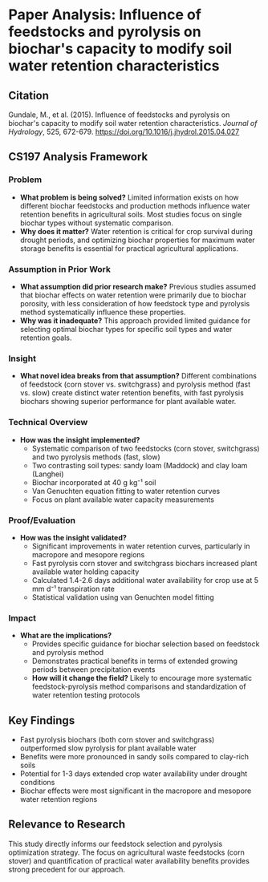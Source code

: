 # Paper Analysis: Influence of feedstocks and pyrolysis on biochar's capacity to modify soil water retention characteristics

## Citation
Gundale, M., et al. (2015). Influence of feedstocks and pyrolysis on biochar's capacity to modify soil water retention characteristics. *Journal of Hydrology*, 525, 672-679. https://doi.org/10.1016/j.jhydrol.2015.04.027

## CS197 Analysis Framework

### Problem
- **What problem is being solved?** Limited information exists on how different biochar feedstocks and production methods influence water retention benefits in agricultural soils. Most studies focus on single biochar types without systematic comparison.
- **Why does it matter?** Water retention is critical for crop survival during drought periods, and optimizing biochar properties for maximum water storage benefits is essential for practical agricultural applications.

### Assumption in Prior Work
- **What assumption did prior research make?** Previous studies assumed that biochar effects on water retention were primarily due to biochar porosity, with less consideration of how feedstock type and pyrolysis method systematically influence these properties.
- **Why was it inadequate?** This approach provided limited guidance for selecting optimal biochar types for specific soil types and water retention goals.

### Insight
- **What novel idea breaks from that assumption?** Different combinations of feedstock (corn stover vs. switchgrass) and pyrolysis method (fast vs. slow) create distinct water retention benefits, with fast pyrolysis biochars showing superior performance for plant available water.

### Technical Overview
- **How was the insight implemented?**
  - Systematic comparison of two feedstocks (corn stover, switchgrass) and two pyrolysis methods (fast, slow)
  - Two contrasting soil types: sandy loam (Maddock) and clay loam (Langhei)
  - Biochar incorporated at 40 g kg⁻¹ soil
  - Van Genuchten equation fitting to water retention curves
  - Focus on plant available water capacity measurements

### Proof/Evaluation
- **How was the insight validated?**
  - Significant improvements in water retention curves, particularly in macropore and mesopore regions
  - Fast pyrolysis corn stover and switchgrass biochars increased plant available water holding capacity
  - Calculated 1.4-2.6 days additional water availability for crop use at 5 mm d⁻¹ transpiration rate
  - Statistical validation using van Genuchten model fitting

### Impact
- **What are the implications?**
  - Provides specific guidance for biochar selection based on feedstock and pyrolysis method
  - Demonstrates practical benefits in terms of extended growing periods between precipitation events
  - **How will it change the field?** Likely to encourage more systematic feedstock-pyrolysis method comparisons and standardization of water retention testing protocols

## Key Findings
- Fast pyrolysis biochars (both corn stover and switchgrass) outperformed slow pyrolysis for plant available water
- Benefits were more pronounced in sandy soils compared to clay-rich soils
- Potential for 1-3 days extended crop water availability under drought conditions
- Biochar effects were most significant in the macropore and mesopore water retention regions

## Relevance to Research
This study directly informs our feedstock selection and pyrolysis optimization strategy. The focus on agricultural waste feedstocks (corn stover) and quantification of practical water availability benefits provides strong precedent for our approach.